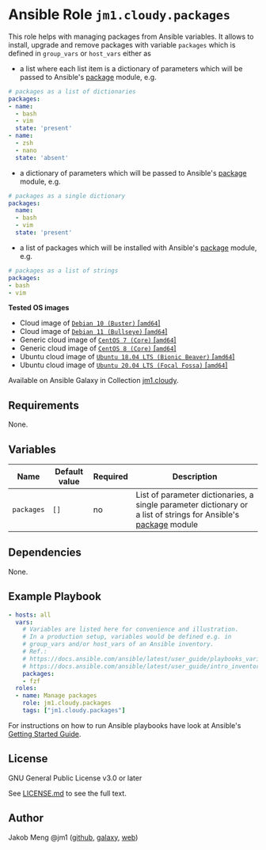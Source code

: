# Ansible Role `jm1.cloudy.packages`

This role helps with managing packages from Ansible variables. It allows to install, upgrade and remove packages with
variable `packages` which is defined in `group_vars` or `host_vars` either as

* a list where each list item is a dictionary of parameters which will be passed to Ansible's [package][
  ansible-module-package] module, e.g.

```yml
# packages as a list of dictionaries
packages:
- name:
  - bash
  - vim
  state: 'present'
- name:
  - zsh
  - nano
  state: 'absent'
```

* a dictionary of parameters which will be passed to Ansible's [package][ansible-module-package] module, e.g.

```yml
# packages as a single dictionary
packages:
  name:
  - bash
  - vim
  state: 'present'
```

* a list of packages which will be installed with Ansible's [package][ansible-module-package] module, e.g.

```yml
# packages as a list of strings
packages:
- bash
- vim
```

[ansible-module-package]: https://docs.ansible.com/ansible/latest/collections/ansible/builtin/package_module.html

**Tested OS images**
- Cloud image of [`Debian 10 (Buster)` \[`amd64`\]](https://cdimage.debian.org/cdimage/openstack/current/)
- Cloud image of [`Debian 11 (Bullseye)` \[`amd64`\]](https://cdimage.debian.org/images/cloud/bullseye/latest/)
- Generic cloud image of [`CentOS 7 (Core)` \[`amd64`\]](https://cloud.centos.org/centos/7/images/)
- Generic cloud image of [`CentOS 8 (Core)` \[`amd64`\]](https://cloud.centos.org/centos/8/x86_64/images/)
- Ubuntu cloud image of [`Ubuntu 18.04 LTS (Bionic Beaver)` \[`amd64`\]](https://cloud-images.ubuntu.com/bionic/current/)
- Ubuntu cloud image of [`Ubuntu 20.04 LTS (Focal Fossa)` \[`amd64`\]](https://cloud-images.ubuntu.com/focal/)

Available on Ansible Galaxy in Collection [jm1.cloudy](https://galaxy.ansible.com/jm1/cloudy).

## Requirements

None.

## Variables

| Name       | Default value | Required | Description                               |
| ---------- | ------------- | -------- | ----------------------------------------- |
| `packages` | `[]`          | no       | List of parameter dictionaries, a single parameter dictionary or a list of strings for Ansible's [package][ansible-module-package] module |

## Dependencies

None.

## Example Playbook

```yml
- hosts: all
  vars:
    # Variables are listed here for convenience and illustration.
    # In a production setup, variables would be defined e.g. in
    # group_vars and/or host_vars of an Ansible inventory.
    # Ref.:
    # https://docs.ansible.com/ansible/latest/user_guide/playbooks_variables.html
    # https://docs.ansible.com/ansible/latest/user_guide/intro_inventory.html
    packages:
    - fzf
  roles:
  - name: Manage packages
    role: jm1.cloudy.packages
    tags: ["jm1.cloudy.packages"]
```

For instructions on how to run Ansible playbooks have look at Ansible's
[Getting Started Guide](https://docs.ansible.com/ansible/latest/network/getting_started/first_playbook.html).

## License

GNU General Public License v3.0 or later

See [LICENSE.md](../../LICENSE.md) to see the full text.

## Author

Jakob Meng
@jm1 ([github](https://github.com/jm1), [galaxy](https://galaxy.ansible.com/jm1), [web](http://www.jakobmeng.de))

